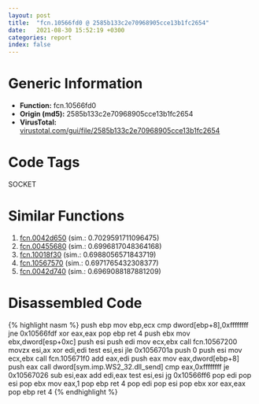 ```yaml
---
layout: post
title:  "fcn.10566fd0 @ 2585b133c2e70968905cce13b1fc2654"
date:   2021-08-30 15:52:19 +0300
categories: report
index: false
---
```


# Generic Information
- **Function:** fcn.10566fd0
- **Origin (md5):** 2585b133c2e70968905cce13b1fc2654
- **VirusTotal:** [virustotal.com/gui/file/2585b133c2e70968905cce13b1fc2654][virustotal_ref]

# Code Tags
<span class="tag" id="SOCKET">SOCKET</span>


# Similar Functions

1. [fcn.0042d650][similar_1_ref] (sim.: 0.7029591711096475)
2. [fcn.00455680][similar_2_ref] (sim.: 0.6996817048364168)
3. [fcn.10018f30][similar_3_ref] (sim.: 0.6988056571843719)
4. [fcn.10567570][similar_4_ref] (sim.: 0.6971765432308377)
5. [fcn.0042d740][similar_5_ref] (sim.: 0.6969088187881209)


# Disassembled Code

{% highlight nasm %}
push ebp
mov ebp,ecx
cmp dword[ebp+8],0xffffffff
jne 0x10566fdf
xor eax,eax
pop ebp
ret 4
push ebx
mov ebx,dword[esp+0xc]
push esi
push edi
mov ecx,ebx
call fcn.10567200
movzx esi,ax
xor edi,edi
test esi,esi
jle 0x1056701a
push 0
push esi
mov ecx,ebx
call fcn.105671f0
add eax,edi
push eax
mov eax,dword[ebp+8]
push eax
call dword[sym.imp.WS2_32.dll_send]
cmp eax,0xffffffff
je 0x10567026
sub esi,eax
add edi,eax
test esi,esi
jg 0x10566ff6
pop edi
pop esi
pop ebx
mov eax,1
pop ebp
ret 4
pop edi
pop esi
pop ebx
xor eax,eax
pop ebp
ret 4
{% endhighlight %}


[similar_1_ref]: /report/fcn.0042d650@17d73cbafe6dd96dd6f2291fab06fbb5
[similar_2_ref]: /report/fcn.00455680@a4175bd1311845689d3bca41d1d095ff
[similar_3_ref]: /report/fcn.10018f30@2585b133c2e70968905cce13b1fc2654
[similar_4_ref]: /report/fcn.10567570@2585b133c2e70968905cce13b1fc2654
[similar_5_ref]: /report/fcn.0042d740@17d73cbafe6dd96dd6f2291fab06fbb5
[virustotal_ref]: https://www.virustotal.com/gui/file/2585b133c2e70968905cce13b1fc2654
